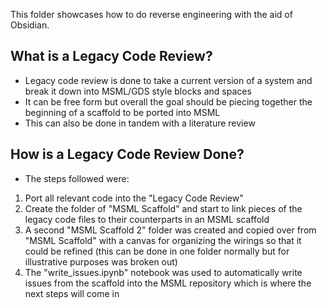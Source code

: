 This folder showcases how to do reverse engineering with the aid of Obsidian. 

## What is a Legacy Code Review?

- Legacy code review is done to take a current version of a system and break it down into MSML/GDS style blocks and spaces
- It can be free form but overall the goal should be piecing together the beginning of a scaffold to be ported into MSML
- This can also be done in tandem with a literature review

## How is a Legacy Code Review Done?

- The steps followed were:
1. Port all relevant code into the "Legacy Code Review"
2. Create the folder of "MSML Scaffold" and start to link pieces of the legacy code files to their counterparts in an MSML scaffold
3. A second "MSML Scaffold 2" folder was created and copied over from "MSML Scaffold" with a canvas for organizing the wirings so that it could be refined (this can be done in one folder normally but for illustrative purposes was broken out)
4. The "write_issues.ipynb" notebook was used to automatically write issues from the scaffold into the MSML repository which is where the next steps will come in